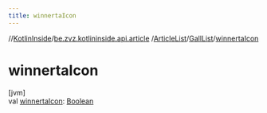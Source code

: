 ```yaml
---
title: winnertaIcon
---
```

//[KotlinInside](../../../../index.html)/[be.zvz.kotlininside.api.article](../../index.html)
/[ArticleList](../index.html)/[GallList](index.html)/[winnertaIcon](winnerta-icon.html)

# winnertaIcon

[jvm]\
val [winnertaIcon](winnerta-icon.html): [Boolean](https://kotlinlang.org/api/latest/jvm/stdlib/kotlin/-boolean/index.html)




